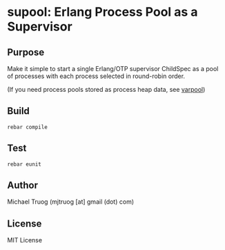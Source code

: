supool: Erlang Process Pool as a Supervisor
===========================================

Purpose
-------

Make it simple to start a single Erlang/OTP supervisor ChildSpec as a pool of
processes with each process selected in round-robin order.

(If you need process pools stored as process heap data,
 see [varpool](https://github.com/okeuday/varpool#readme))

Build
-----

    rebar compile

Test
----

    rebar eunit

Author
------

Michael Truog (mjtruog [at] gmail (dot) com)

License
-------

MIT License

